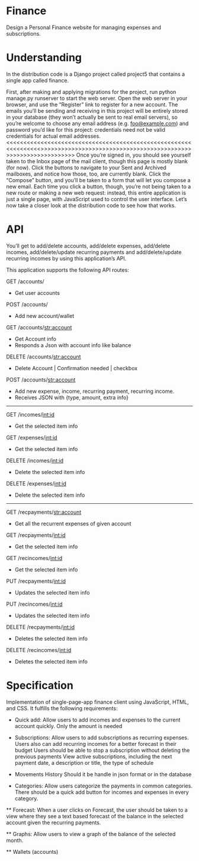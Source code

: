 # Finance
Design a Personal Finance website for managing expenses and subscriptions.

# Understanding
In the distribution code is a Django project called project5 that contains a single app called finance.

First, after making and applying migrations for the project, run python manage.py runserver to start the web server. Open the web server in your browser, and use the “Register” link to register for a new account. The emails you’ll be sending and receiving in this project will be entirely stored in your database (they won’t actually be sent to real email servers), so you’re welcome to choose any email address (e.g. foo@example.com) and password you’d like for this project: credentials need not be valid credentials for actual email addresses.
<<<<<<<<<<<<<<<<<<<<<<<<<<<<<<<<<<<<<<<<<<<<<<<<<<<<<<<<<<<<<<<<>>>>>>>>>>>>>>>>>>>>>>>>>>>>>>>>>>>>>>>>>>>>>>>>>>>>>>>>>>>>>>>>
Once you’re signed in, you should see yourself taken to the Inbox page of the mail client, though this page is mostly blank (for now). Click the buttons to navigate to your Sent and Archived mailboxes, and notice how those, too, are currently blank. Click the “Compose” button, and you’ll be taken to a form that will let you compose a new email. Each time you click a button, though, you’re not being taken to a new route or making a new web request: instead, this entire application is just a single page, with JavaScript used to control the user interface. Let’s now take a closer look at the distribution code to see how that works.

# API
You’ll get to add/delete accounts, add/delete expenses, add/delete incomes, add/delete/update recurring payments and add/delete/update recurring incomes by using this application’s API.

This application supports the following API routes:

GET /accounts/
- Get user accounts

POST /accounts/
- Add new account/wallet

GET /accounts/<str:account>
- Get Account info
- Responds a Json with account info like balance

DELETE /accounts/<str:account>
- Delete Account | Confirmation needed | checkbox

POST /accounts/<str:account>
- Add new expense, income, recurring payment, recurring income.
- Receives JSON with {type, amount, extra info}

------------------------------------------------------------------- 

GET /incomes/<int:id>
- Get the selected item info

GET /expenses/<int:id>
- Get the selected item info

DELETE /incomes/<int:id>
- Delete the selected item info

DELETE /expenses/<int:id>
- Delete the selected item info

---------------------------------------------------------------------
GET /recpayments/<str:account>
- Get all the recurrent expenses of given account

GET /recpayments/<int:id>
- Get the selected item info

GET /recincomes/<int:id>
- Get the selected item info

PUT /recpayments/<int:id>
- Updates the selected item info

PUT /recincomes/<int:id>
- Updates the selected item info

DELETE /recpayments/<int:id>
- Deletes the selected item info

DELETE /recincomes/<int:id>
- Deletes the selected item info



# Specification
Implementation of single-page-app finance client using JavaScript, HTML, and CSS. 
It fulfills the following requirements:

* Quick add: Allow users to add incomes and expenses to the current account quickly.
    Only the amount is needed

* Subscriptions: Allow users to add subscriptions as recurring expenses.
    Users also can add recurring incomes for a better forecast in their budget
    Users should be able to stop a subscription without deleting the previous payments
    View active subscriptions, including the next payment date, a description or title, the type of schedule

* Movements History
    Should it be handle in json format or in the database

* Categories: Allow users categorize the payments in common categories.
    There should be a quick add button for incomes and expenses in every category.
    

** Forecast: When a user clicks on Forecast, the user should be taken to a view where they see a text based forecast of the balance
    in the selected account given the recurring payments.


** Graphs: Allow users to view a graph of the balance of the selected month.

** Wallets (accounts)
